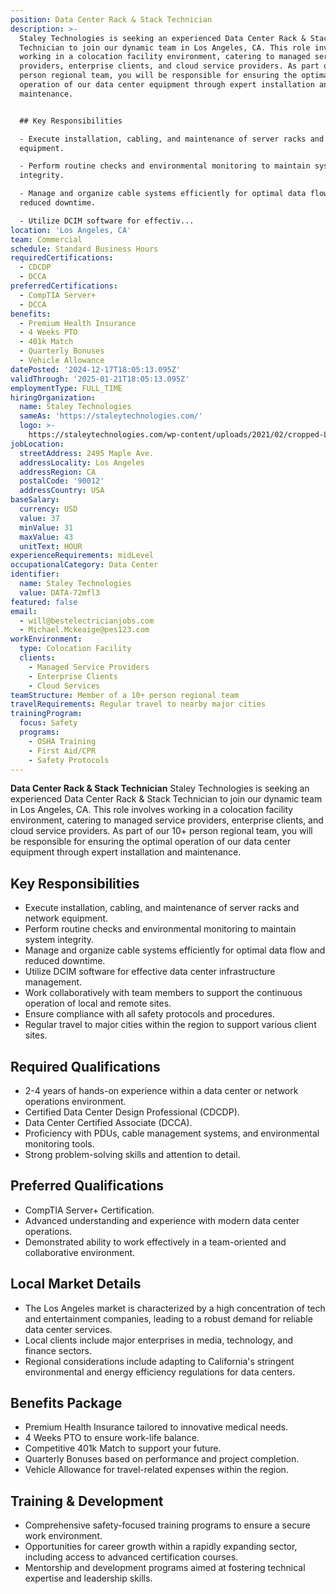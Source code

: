 ```yaml
---
position: Data Center Rack & Stack Technician
description: >-
  Staley Technologies is seeking an experienced Data Center Rack & Stack
  Technician to join our dynamic team in Los Angeles, CA. This role involves
  working in a colocation facility environment, catering to managed service
  providers, enterprise clients, and cloud service providers. As part of our 10+
  person regional team, you will be responsible for ensuring the optimal
  operation of our data center equipment through expert installation and
  maintenance.


  ## Key Responsibilities

  - Execute installation, cabling, and maintenance of server racks and network
  equipment.

  - Perform routine checks and environmental monitoring to maintain system
  integrity.

  - Manage and organize cable systems efficiently for optimal data flow and
  reduced downtime.

  - Utilize DCIM software for effectiv...
location: 'Los Angeles, CA'
team: Commercial
schedule: Standard Business Hours
requiredCertifications:
  - CDCDP
  - DCCA
preferredCertifications:
  - CompTIA Server+
  - DCCA
benefits:
  - Premium Health Insurance
  - 4 Weeks PTO
  - 401k Match
  - Quarterly Bonuses
  - Vehicle Allowance
datePosted: '2024-12-17T18:05:13.095Z'
validThrough: '2025-01-21T18:05:13.095Z'
employmentType: FULL_TIME
hiringOrganization:
  name: Staley Technologies
  sameAs: 'https://staleytechnologies.com/'
  logo: >-
    https://staleytechnologies.com/wp-content/uploads/2021/02/cropped-Logo_StaleyTechnologies.png
jobLocation:
  streetAddress: 2495 Maple Ave.
  addressLocality: Los Angeles
  addressRegion: CA
  postalCode: '90012'
  addressCountry: USA
baseSalary:
  currency: USD
  value: 37
  minValue: 31
  maxValue: 43
  unitText: HOUR
experienceRequirements: midLevel
occupationalCategory: Data Center
identifier:
  name: Staley Technologies
  value: DATA-72mfl3
featured: false
email:
  - will@bestelectricianjobs.com
  - Michael.Mckeaige@pes123.com
workEnvironment:
  type: Colocation Facility
  clients:
    - Managed Service Providers
    - Enterprise Clients
    - Cloud Services
teamStructure: Member of a 10+ person regional team
travelRequirements: Regular travel to nearby major cities
trainingProgram:
  focus: Safety
  programs:
    - OSHA Training
    - First Aid/CPR
    - Safety Protocols
---
```




**Data Center Rack & Stack Technician**
Staley Technologies is seeking an experienced Data Center Rack & Stack Technician to join our dynamic team in Los Angeles, CA. This role involves working in a colocation facility environment, catering to managed service providers, enterprise clients, and cloud service providers. As part of our 10+ person regional team, you will be responsible for ensuring the optimal operation of our data center equipment through expert installation and maintenance.

## Key Responsibilities
- Execute installation, cabling, and maintenance of server racks and network equipment.
- Perform routine checks and environmental monitoring to maintain system integrity.
- Manage and organize cable systems efficiently for optimal data flow and reduced downtime.
- Utilize DCIM software for effective data center infrastructure management.
- Work collaboratively with team members to support the continuous operation of local and remote sites.
- Ensure compliance with all safety protocols and procedures.
- Regular travel to major cities within the region to support various client sites.

## Required Qualifications
- 2-4 years of hands-on experience within a data center or network operations environment.
- Certified Data Center Design Professional (CDCDP).
- Data Center Certified Associate (DCCA).
- Proficiency with PDUs, cable management systems, and environmental monitoring tools.
- Strong problem-solving skills and attention to detail.

## Preferred Qualifications
- CompTIA Server+ Certification.
- Advanced understanding and experience with modern data center operations.
- Demonstrated ability to work effectively in a team-oriented and collaborative environment.

## Local Market Details
- The Los Angeles market is characterized by a high concentration of tech and entertainment companies, leading to a robust demand for reliable data center services.
- Local clients include major enterprises in media, technology, and finance sectors.
- Regional considerations include adapting to California's stringent environmental and energy efficiency regulations for data centers.

## Benefits Package
- Premium Health Insurance tailored to innovative medical needs.
- 4 Weeks PTO to ensure work-life balance.
- Competitive 401k Match to support your future.
- Quarterly Bonuses based on performance and project completion.
- Vehicle Allowance for travel-related expenses within the region.

## Training & Development
- Comprehensive safety-focused training programs to ensure a secure work environment.
- Opportunities for career growth within a rapidly expanding sector, including access to advanced certification courses.
- Mentorship and development programs aimed at fostering technical expertise and leadership skills.